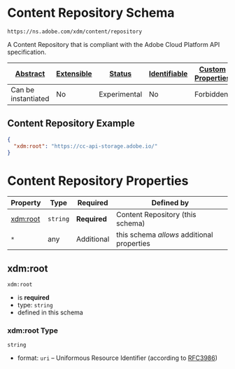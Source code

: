 
# Content Repository Schema

```
https://ns.adobe.com/xdm/content/repository
```

A Content Repository that is compliant with the Adobe Cloud Platform API specification.

| [Abstract](../../abstract.md) | [Extensible](../../extensions.md) | [Status](../../status.md) | [Identifiable](../../id.md) | [Custom Properties](../../extensions.md) | [Additional Properties](../../extensions.md) | Defined In |
|-------------------------------|-----------------------------------|---------------------------|-----------------------------|------------------------------------------|----------------------------------------------|------------|
| Can be instantiated | No | Experimental | No | Forbidden | Permitted | [content/repository.schema.json](content/repository.schema.json) |

## Content Repository Example
```json
{
  "xdm:root": "https://cc-api-storage.adobe.io/"
}
```

# Content Repository Properties

| Property | Type | Required | Defined by |
|----------|------|----------|------------|
| [xdm:root](#xdmroot) | `string` | **Required** | Content Repository (this schema) |
| `*` | any | Additional | this schema *allows* additional properties |

## xdm:root


`xdm:root`
* is **required**
* type: `string`
* defined in this schema

### xdm:root Type


`string`
* format: `uri` – Uniformous Resource Identifier (according to [RFC3986](http://tools.ietf.org/html/rfc3986))





